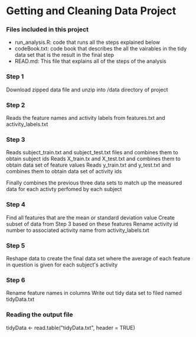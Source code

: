 Getting and Cleaning Data Project
=================================
### Files included in this project
* run_analysis.R: code that runs all the steps explained below
* codeBook.txt: code book that describes the all the vairables in the tidy data set that is the result in the final step
* READ.md: This file that explains all of the steps of the analysis

### Step 1
Download zipped data file and unzip into /data directory of project

### Step 2
Reads the feature names and activity labels from features.txt and activity_labels.txt

### Step 3
Reads subject_train.txt and subject_test.txt files and combines them to obtain subject ids
Reads X_train.tx and X_test.txt and combines them to obtain data set of feature values
Reads y_train.txt and y_test.txt and combines them to obtain data set of activity ids

Finally combines the previous three data sets to match up the measured data for each activty perfomed by each subject

### Step 4
Find all features that are the mean or standard deviation value
Create subset of data from Step 3 based on these features
Rename activity id number to associated activity name from activity_labels.txt

### Step 5
Reshape data to create the final data set where the average of each feature in question is given for each subject's activity

### Step 6
Rename feature names in columns
Write out tidy data set to filed named tidyData.txt

### Reading the output file
tidyData <- read.table("tidyData.txt", header = TRUE)